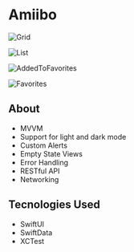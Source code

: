 # Amiibo

![Grid](https://github.com/Brandon-Rod/Amiibo/assets/61842505/3818fc00-d0dd-4f82-9f66-1e4d4944de48)

![List](https://github.com/Brandon-Rod/Amiibo/assets/61842505/736374ca-4ceb-47d5-94c3-82640bb6c88f)

![AddedToFavorites](https://github.com/Brandon-Rod/Amiibo/assets/61842505/c1d0ff41-b2cb-4d13-bdab-a0cadfa0a7ec)

![Favorites](https://github.com/Brandon-Rod/Amiibo/assets/61842505/5040839c-3a0d-4d35-9b6d-a3d086e527c2)

## About
- MVVM
- Support for light and dark mode
- Custom Alerts
- Empty State Views
- Error Handling
- RESTful API
- Networking

## Tecnologies Used
- SwiftUI
- SwiftData
- XCTest
